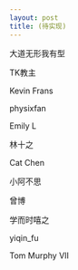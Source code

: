 ```yaml
---
layout: post
title: (待实现)
---
```

大道无形我有型

TK教主

Kevin Frans

physixfan

Emily L

林十之

Cat Chen

小阿不思

曾博 

学而时嘻之

yiqin_fu 

Tom Murphy VII 

